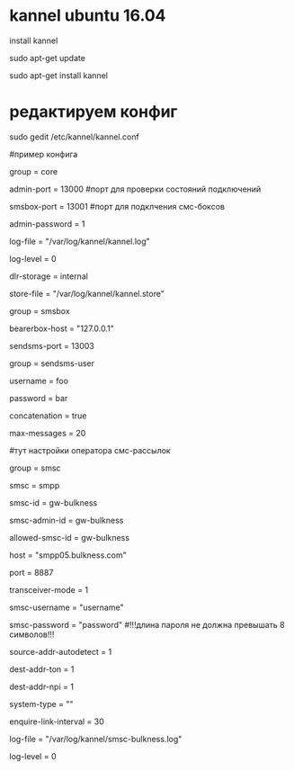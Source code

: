 # kannel ubuntu 16.04

install kannel 

sudo apt-get update

sudo apt-get install kannel

# редактируем конфиг

sudo gedit /etc/kannel/kannel.conf

#пример конфига

group = core

admin-port = 13000 #порт для проверки состояний подключений

smsbox-port = 13001 #порт для подклчения смс-боксов

admin-password = 1

log-file = "/var/log/kannel/kannel.log"

log-level = 0

dlr-storage = internal

store-file = "/var/log/kannel/kannel.store"

group = smsbox

bearerbox-host = "127.0.0.1"

sendsms-port = 13003

group = sendsms-user

username = foo

password = bar

concatenation = true

max-messages = 20

#тут настройки оператора смс-рассылок 

group = smsc

smsc = smpp

smsc-id = gw-bulkness

smsc-admin-id = gw-bulkness

allowed-smsc-id = gw-bulkness

host = "smpp05.bulkness.com"

port = 8887

transceiver-mode = 1

smsc-username = "username"

smsc-password = "password" #!!!длина пароля не должна превышать 8 символов!!!

source-addr-autodetect = 1

dest-addr-ton = 1

dest-addr-npi = 1

system-type = ""

enquire-link-interval = 30

log-file = "/var/log/kannel/smsc-bulkness.log"

log-level = 0


